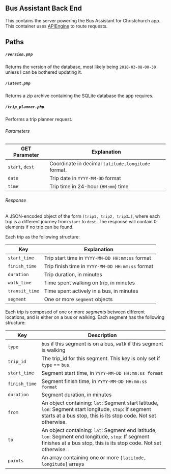 ## Bus Assistant Back End

This contains the server powering the Bus Assistant for Christchurch app. This container uses [APIEngine](https://github.com/Senyeah/APIEngine) to route requests.

## Paths

##### `/version.php`

Returns the version of the database, most likely being `2018-03-08-00-30` unless I can be bothered updating it.

##### `/latest.php`

Returns a zip archive containing the SQLite database the app requires.

##### `/trip_planner.php`

Performs a trip planner request.

###### Parameters

| GET Parameter | Explanation |
| ------------- | ----------- |
| `start`, `dest` | Coordinate in decimal `latitude,longitude` format. |
| `date` | Trip date in `YYYY-MM-DD` format |
| `time` | Trip time in 24-hour (`HH:mm`) time |

###### Response

A JSON-encoded object of the form `[trip1, trip2, trip3…]`, where each trip is a different journey from `start` to `dest`. The response will contain 0 elements if no trip can be found.

Each trip as the following structure:

| Key | Explanation |
| --- | ----------- |
| `start_time` | Trip start time in `YYYY-MM-DD HH:mm:ss` format |
| `finish_time` | Trip finish time in `YYYY-MM-DD HH:mm:ss` format |
| `duration` | Trip duration, in minutes |
| `walk_time` | Time spent walking on trip, in minutes |
| `transit_time` | Time spent actively in a bus, in minutes|
| `segment` | One or more `segment` objects |

Each trip is composed of one or more _segments_ between different locations, and is either on a bus or walking. Each segment has the following structure:

| Key | Description |
| --- | ----------- |
| `type` | `bus` if this segment is on a bus, `walk` if this segment is walking |
| `trip_id` | The trip_id for this segment. This key is only set if `type` == `bus`. |
| `start_time` | Segment start time, in `YYYY-MM-DD HH:mm:ss format` |
| `finish_time` | Segment finish time, in `YYYY-MM-DD HH:mm:ss format` |
| `duration` | Segment duration, in minutes |
| `from` | An object containing: `lat`: Segment start latitude, `lon`: Segment start longitude, `stop`: If segment starts at a bus stop, this is its stop code. Not set otherwise. |
| `to` | An object containing: `lat`: Segment end latitude, `lon`: Segment end longitude, `stop`: If segment finishes at a bus stop, this is its stop code. Not set otherwise. |
| `points` | An array containing one or more `[latitude, longitude]` arrays |
